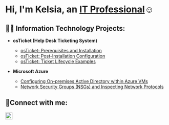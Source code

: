 <h1>Hi, I'm Kelsia, an <a href="https://www.linkedin.com/in/kelsia-smith-14141018a/">IT Professional</a>☺</h1>

<h2>👨‍💻 Information Technology Projects:</h2>

- <b>osTicket (Help Desk Ticketing System)</b>
  - [osTicket: Prerequisites and Installation](https://github.com/Kelsiasm/osticket-prereqs)
  - [osTicket: Post-Installation Configuration](https://github.com/Kelsiasm/post-install-config)
  - [osTicket: Ticket Lifecycle Examples](https://github.com/Kelsiasm/ticket-lifecycle)
 
- <b>Microsoft Azure</b>
  - [Configuring On-premises Active Directory within Azure VMs](https://github.com/Kelsiasm/configure-ad)
  - [Network Security Groups (NSGs) and Inspecting Network Protocols](https://github.com/Kelsiasm/azure-network-protocols)

<h2>🤳Connect with me:</h2>

[<img align="left" alt="Josh | LinkedIn" width="22px" src="https://cdn.jsdelivr.net/npm/simple-icons@v3/icons/linkedin.svg" />][linkedin]

[linkedin]: [https://www.linkedin.com/in/kelsia-smith-14141018a/]
